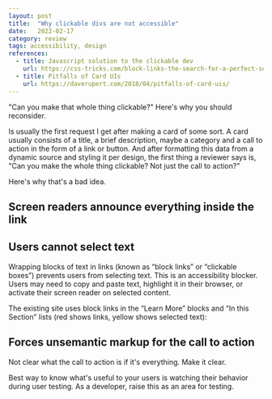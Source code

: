 ```yaml
---
layout: post
title:  "Why clickable divs are not accessible"
date:   2022-02-17
category: review
tags: accessibility, design
references:
  - title: Javascript solution to the clickable dev
    url: https://css-tricks.com/block-links-the-search-for-a-perfect-solution/#method-4-sprinkle-javascript-on-the-second-method
  - title: Pitfalls of Card UIs
    url: https://daverupert.com/2018/04/pitfalls-of-card-uis/
---
```


"Can you make that whole thing clickable?" Here's why you should reconsider.

Is usually the first request I get after making a card of some sort. A card usually consists of a title, a brief description, maybe a category and a call to action in the form of a link or button. And after formatting this data from a dynamic source and styling it per design, the first thing a reviewer says is, "Can you make the whole thing clickable? Not just the call to action?"

Here's why that's a bad idea.

## Screen readers announce everything inside the link

## Users cannot select text

Wrapping blocks of text in links (known as “block links” or “clickable boxes”) prevents users from selecting text. This is an accessibility blocker. Users may need to copy and paste text, highlight it in their browser, or activate their screen reader on selected content.

The existing site uses block links in the “Learn More” blocks and “In this Section” lists (red shows links, yellow shows selected text):


## Forces unsemantic markup for the call to action

Not clear what the call to action is if it's everything. Make it clear.

Best way to know what's useful to your users is watching their behavior during user testing. As a developer, raise this as an area for testing.

